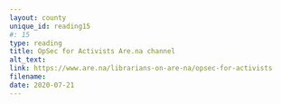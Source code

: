```yaml
---
layout: county 
unique_id: reading15
#: 15
type: reading
title: OpSec for Activists Are.na channel
alt_text: 
link: https://www.are.na/librarians-on-are-na/opsec-for-activists
filename: 
date: 2020-07-21
---
```

